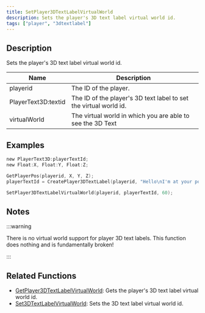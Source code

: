 ```yaml
---
title: SetPlayer3DTextLabelVirtualWorld
description: Sets the player's 3D text label virtual world id.
tags: ["player", "3dtextlabel"]
---
```


<VersionWarn version='omp v1.1.0.2612' />

## Description

Sets the player's 3D text label virtual world id.

| Name                | Description                                                       |
| ------------------- | ----------------------------------------------------------------- |
| playerid            | The ID of the player.                                             |
| PlayerText3D:textid | The ID of the player's 3D text label to set the virtual world id. |
| virtualWorld        | The virtual world in which you are able to see the 3D Text        |

## Examples

```c
new PlayerText3D:playerTextId;
new Float:X, Float:Y, Float:Z;

GetPlayerPos(playerid, X, Y, Z);
playerTextId = CreatePlayer3DTextLabel(playerid, "Hello\nI'm at your position", 0x008080FF, X, Y, Z, 40.0);

SetPlayer3DTextLabelVirtualWorld(playerid, playerTextId, 60);
```

## Notes

:::warning

There is no virtual world support for player 3D text labels.
This function does nothing and is fundamentally broken!

:::

## Related Functions

- [GetPlayer3DTextLabelVirtualWorld](GetPlayer3DTextLabelVirtualWorld): Gets the player's 3D text label virtual world id.
- [Set3DTextLabelVirtualWorld](Set3DTextLabelVirtualWorld): Sets the 3D text label virtual world id.
